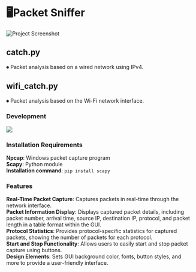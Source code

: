 # 🖥Packet Sniffer
![Project Screenshot]([https://github.com/your-username/your-repo-name/blob/main/images/project-screenshot.png](https://github.com/zxim/Packet-Sniffer/blob/main/image.png))

## catch.py
⏺ Packet analysis based on a wired network using IPv4.

## wifi_catch.py
⏺ Packet analysis based on the Wi-Fi network interface.

### **Development**
<div>
<img src="https://img.shields.io/badge/python-3776AB?style=for-the-badge&logo=python&logoColor=white">
</div>

### Installation Requirements
**Npcap**: Windows packet capture program <br>
**Scapy**: Python module <br>
**Installation command**: `pip install scapy`

### Features
**Real-Time Packet Capture**: Captures packets in real-time through the network interface. <br>
**Packet Information Display**: Displays captured packet details, including packet number, arrival time, source IP, destination IP, protocol, and packet length in a table format within the GUI.<br>
**Protocol Statistics**: Provides protocol-specific statistics for captured packets, showing the number of packets for each protocol.<br>
**Start and Stop Functionality**: Allows users to easily start and stop packet capture using buttons.<br>
**Design Elements**: Sets GUI background color, fonts, button styles, and more to provide a user-friendly interface.
